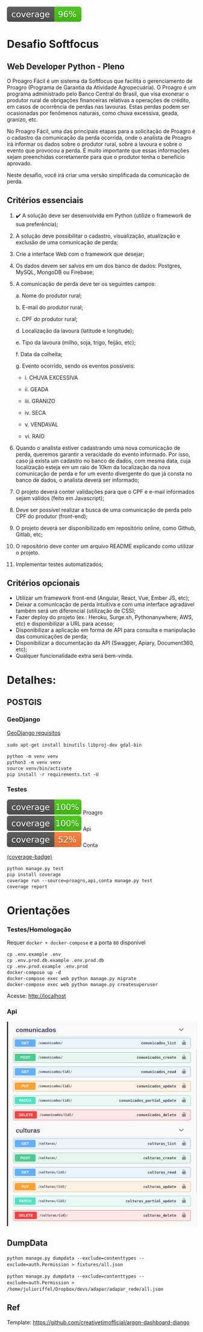 ![](media/coverage_geral.svg)
# Desafio Softfocus

## Web Developer Python - Pleno

O Proagro Fácil é um sistema da Softfocus que facilita o gerenciamento de Proagro (Programa de Garantia da Atividade
Agropecuária). O Proagro é um programa administrado pelo Banco Central do Brasil, que visa exonerar o produtor rural de
obrigações financeiras relativas a operações de crédito, em casos de ocorrência de perdas nas lavouras. Estas perdas
podem ser ocasionadas por fenômenos naturais, como chuva excessiva, geada, granizo, etc.

No Proagro Fácil, uma das principais etapas para a solicitação de Proagro é o cadastro da comunicação da perda ocorrida,
onde o analista de Proagro irá informar os dados sobre o produtor rural, sobre a lavoura e sobre o evento que provocou a
perda. É muito importante que essas informações sejam preenchidas corretamente para que o produtor tenha o benefício
aprovado.

Neste desafio, você irá criar uma versão simplificada da comunicação de perda.

## Critérios essenciais

1. :heavy_check_mark: A solução deve ser desenvolvida em Python (utilize o framework de sua preferência);
2. A solução deve possibilitar o cadastro, visualização, atualização e exclusão de uma comunicação de perda;
3. Crie a interface Web com o framework que desejar;
4. Os dados devem ser salvos em um dos banco de dados: Postgres, MySQL, MongoDB ou Firebase;
5. A comunicação de perda deve ter os seguintes campos:

   a. Nome do produtor rural;

   b. E-mail do produtor rural;

   c. CPF do produtor rural;

   d. Localização da lavoura (latitude e longitude);

   e. Tipo da lavoura (milho, soja, trigo, feijão, etc);

   f. Data da colheita;

   g. Evento ocorrido, sendo os eventos possíveis:

   - i. CHUVA EXCESSIVA

   - ii. GEADA
   - iii. GRANIZO
   - iv. SECA
   - v. VENDAVAL
   - vi. RAIO

6. Quando o analista estiver cadastrando uma nova comunicação de perda, queremos garantir a veracidade do evento
   informado. Por isso, caso já exista um cadastro no banco de dados, com mesma data, cuja localização esteja em um raio
   de 10km da localização da nova comunicação de perda e for um evento divergente do que já consta no banco de dados, o
   analista deverá ser informado;

7. O projeto deverá conter validações para que o CPF e e-mail informados sejam válidos (feito em Javascript);

8. Deve ser possível realizar a busca de uma comunicação de perda pelo CPF do produtor (front-end);

9. O projeto deverá ser disponibilizado em repositório online, como Github, Gitlab, etc;

10. O repositório deve conter um arquivo README explicando como utilizar o projeto.
11. Implementar testes automatizados;

## Critérios opcionais

- Utilizar um framework front-end (Angular, React, Vue, Ember JS, etc);
- Deixar a comunicação de perda intuitiva e com uma interface agradável também será um diferencial (utilização de CSS);
- Fazer deploy do projeto (ex.: Heroku, Surge.sh, Pythonanywhere, AWS, etc)
  e disponibilizar a URL para acesso;
- Disponibilizar a aplicação em forma de API para consulta e manipulação das comunicações de perda;
- Disponibilizar a documentação da API (Swagger, Apiary, Document360, etc);
- Qualquer funcionalidade extra será bem-vinda.

# Detalhes:

## POSTGIS

### GeoDjango

[GeoDjango requisitos](https://docs.djangoproject.com/pt-br/3.2/ref/contrib/gis/install/geolibs/)

`sudo apt-get install binutils libproj-dev gdal-bin`

```shell
python -m venv venv
python3 -m venv venv
source venv/bin/activate
pip install -r requirements.txt -U

```

### Testes

![](media/coverage_proagro.svg) Proagro    
![](media/coverage_api.svg) Api  
![](media/coverage_conta.svg) Conta

[(coverage-badge)](https://github.com/dbrgn/coverage-badge)

```shell
python manage.py test
pip install coverage
coverage run --source=proagro,api,conta manage.py test
coverage report
```

# Orientações

### Testes/Homologação

Requer `docker + docker-compose` e a porta `80` disponível

```shell
cp .env.example .env
cp .env.prod.db.example .env.prod.db
cp .env.prod.example .env.prod
docker-compose up -d
docker-compose exec web python manage.py migrate
docker-compose exec web python manage.py createsuperuser
```

Acesse: [http://localhost](http://localhost)

### Api

![](media/swagger.png)

## DumpData

`python manage.py dumpdata --exclude=contenttypes --exclude=auth.Permission > fixtures/all.json`

`python manage.py dumpdata --exclude=contenttypes --exclude=auth.Permission > /home/julioriffel/Dropbox/devs/adapar/adapar_rede/all.json`

## Ref

Template: https://github.com/creativetimofficial/argon-dashboard-django